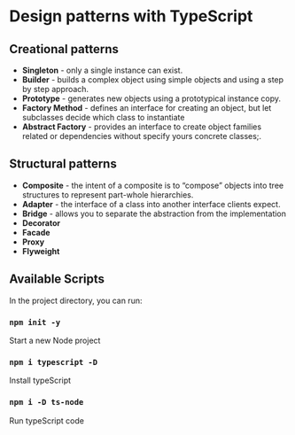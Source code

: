 # Design patterns with TypeScript

## Creational patterns

- <b>Singleton</b> - only a single instance can exist.
- <b>Builder</b> - builds a complex object using simple objects and using a step by step approach.
- <b>Prototype</b> - generates new objects using a prototypical instance copy.
- <b>Factory Method</b> - defines an interface for creating an object, but let subclasses decide which class to instantiate
- <b>Abstract Factory</b> - provides an interface to create object families related or dependencies without specify yours concrete classes;.

## Structural patterns

- <b>Composite</b> - the intent of a composite is to “compose” objects into tree structures to represent part-whole hierarchies.
- <b>Adapter</b> - the interface of a class into another interface clients expect.
- <b>Bridge</b> -  allows you to separate the abstraction from the implementation
- <b>Decorator</b>
- <b>Facade</b>
- <b>Proxy</b>
- <b>Flyweight</b>

## Available Scripts

In the project directory, you can run:

### `npm init -y`

Start a new Node project

### `npm i typescript -D`

Install typeScript

### `npm i -D ts-node`

Run typeScript code